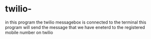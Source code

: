 # twilio-
in this program the twilio messagebox is connected to the terminal 
this program will send the message that we have eneterd to the registered mobile number on twilio
